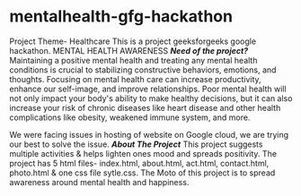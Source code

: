 # mentalhealth-gfg-hackathon
Project Theme- Healthcare
This is a project geeksforgeeks google hackathon.
MENTAL HEALTH AWARENESS
***Need of the project?***
Maintaining a positive mental health and treating any mental health conditions  is crucial to stabilizing constructive behaviors, emotions, and thoughts. 
Focusing on mental health care can increase productivity, enhance our self-image, and improve relationships.
Poor mental health will not only impact your body's ability to make healthy decisions,
but it can also increase your risk of chronic diseases like heart disease and other health complications like obesity, weakened immune system, and more.

We were facing issues in hosting of website on Google cloud, we are trying our best to solve the issue.
***About The Project***
This project suggests multiple activities & helps lighten ones mood and spreads positivity.
The project has 5 html files- index.html, about.html, act.html, contact.html, photo.html & one css file sytle.css.
The Moto of this project is to spread awareness around mental health and happiness.
